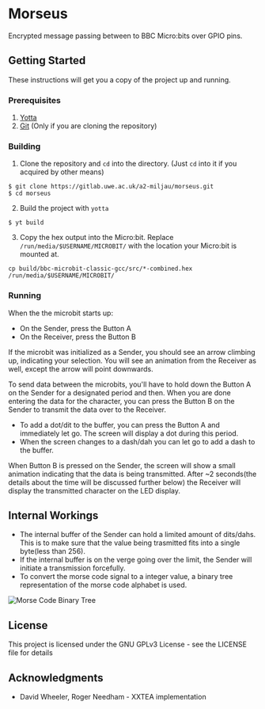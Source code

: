 # Morseus

Encrypted message passing between to BBC Micro:bits over GPIO pins.

## Getting Started

These instructions will get you a copy of the project up and running.

### Prerequisites

1. [Yotta](http://docs.yottabuild.org/#installing)
2. [Git](https://git-scm.com/)  (Only if you are cloning the repository)


### Building
1.  Clone the repository and `cd` into the directory. (Just `cd` into it if you acquired by other means)
```
$ git clone https://gitlab.uwe.ac.uk/a2-miljau/morseus.git
$ cd morseus
```

2. Build the project with `yotta`
```
$ yt build
```

3. Copy the hex output into the Micro:bit. Replace `/run/media/$USERNAME/MICROBIT/` with the location your Micro:bit is mounted at.
```
cp build/bbc-microbit-classic-gcc/src/*-combined.hex /run/media/$USERNAME/MICROBIT/
```

### Running

When the the microbit starts up:

- On the Sender, press the Button A
- On the Receiver, press the Button B

If the microbit was initialized as a Sender, you should see an arrow climbing up, indicating your selection.
You will see an animation from the Receiver as well, except the arrow will point downwards.


To send data between the microbits, you'll have to hold down the Button A on the Sender for a designated period and then.
When you are done entering the data for the character, you can press the Button B on the Sender to transmit the data over to the Receiver.

- To add a dot/dit to the buffer, you can press the Button A and immediately let go. The screen will display a dot during this period.
- When the screen changes to a dash/dah you can let go to add a dash to the buffer.

When Button B is pressed on the Sender, the screen will show a small animation indicating that the data is being transmitted.
After ~2 seconds(the details about the time will be discussed further below) the Receiver will display the transmitted character on the LED display.


## Internal Workings
- The internal buffer of the Sender can hold a limited amount of dits/dahs. This is to make sure that the value being trasmitted fits into a single byte(less than 256).
- If the internal buffer is on the verge going over the limit, the Sender will initiate a transmission forcefully.
- To convert the morse code signal to a integer value, a binary tree representation of the morse code alphabet is used.

![Morse Code Binary Tree](https://upload.wikimedia.org/wikipedia/commons/c/ca/Morse_code_tree3.png)


## License

This project is licensed under the GNU GPLv3 License - see the LICENSE file for details

## Acknowledgments

*	David Wheeler, Roger Needham - XXTEA implementation
